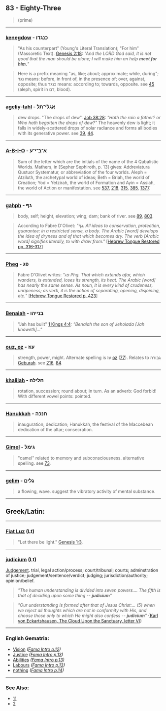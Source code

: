 ## 83 - Eighty-Three
> (prime)

---

### [kenegdow](/keys/KNGDV) - כנגדו
> "As his counterpart" (Young's Literal Translation); "For him" (Massoretic Text). [Genesis 2:18](http://biblehub.com/genesis/2-18.htm): *"And the LORD God said, It is not good that the man should be alone; I will make him an help **meet for him.**"*

> Here is a prefix meaning "as, like; about; approximate; while, during"; נגד means: before, in front of, in the presence of; over, against, opposite; thus כנגד means: according to; towards, opposite. see [45](45) (aleph, spirit in דם, blood).

---

### [ageliy-tahl](/keys/AGLI-TL) - אגלי־תל
> dew drops. "The drops of dew". [Job 38:28](http://biblehub.com/job/38-28.htm): *"Hath the rain a father? or Who hath begotten the drops of dew?"* The heavenly dew is light; it falls in widely-scattered drops of solar radiance and forms all bodies with its generative power. see [39](39), [44](44).

---

### [A-B-I-O](/keys/A-B-I-O) - א־ב־י־ע
> Sum of the letter which are the initials of the name of the 4 Qabalistic Worlds. Mathers, in [Sepher Sephiroth, p. 13] gives: Addreviatura Qustuor Systematur, or abbreviation of the four worlds. Aleph = Atziluth, the archetypal world of ideas; Beth = Briah, the world of Creation; Yod = Yetzirah, the world of Formation and Ayin = Assiah, the world of Action or manifestation. see [537](537), [218](218), [315](315), [385](385), [1377](1377).

---

### [gahph](/keys/GP) - גף
> body, self; height, elevation; wing; dam; bank of river. see [89](89), [803](803).

> According to Fabre D'Olivet: *"גף. All ideas to conservation, protection, guarantee: in a restricted sense, a body. The Arabic [word] develops the idea of dryness and of that which becomes dry. The verb [Arabic word] signifies literally, to with draw from."* [[Hebrew Tongue Restored pp. 316-317](https://archive.org/stream/hebraictongueres00fabriala#page/n337/mode/2up)]

---

### [Pheg](/keys/PG) - פג
> Fabre D'Olivet writes: *"פג Phg. That which extends afar, which wanders, is extended, loses its strength, its heat. The Arabic [word] has nearly the same sense. As noun, it is every kind of crudeness, unripeness; as verb, it is the action of separating, opening, disjoining, etc."* [[Hebrew Tongue Restored p. 423](https://archive.org/stream/hebraictongueres00fabriala#page/422/mode/2up)]

---

### [Benaiah](/keys/BNIIHV) - בנייהו
> "Jah has built" [1 Kings 4:4](http://biblehub.com/1_kings/4-4.htm): *"Benaiah the son of Jehoiada [Jah knoweth]..."*

---

### [ouz, oz](/keys/OVZ) - עוז
> strength, power, might. Alternate spelling is עז [oz](/keys/OZ) ([77](77)). Relates to גבורה [Geburah](/keys/GVBRH). see [216](216), [84](84).

---

### [khalilah](/keys/ChLILH) - חלילה
> rotation, succession; round about; in turn. As an adverb: God forbid! With different vowel points: pointed.

---

### [Hanukkah](/keys/ChNKH) - חנכה
> inauguration, dedication; Hanukkah, the festival of the Maccebean dedication of the altar; consecration.

---

### [Gimel](/keys/GIML) - גימל
> "camel" related to memory and subconsciousness. alternative spelling. see [73](73).

---

### [gelim](/keys/GLIM) - גלים
> a flowing, wave. suggest the vibratory activity of mental substance.

---

## Greek/Latin:

---

### [Fiat Luz](/latin?word=Fiat+Luz) (Lt)
> "Let there be light." [Genesis 1:3](http://biblehub.com/genesis/1-3.htm).

---

### [judicium](/latin?word=judicium) (Lt)
[Judgement](http://archives.nd.edu/cgi-bin/wordz.pl?keyword=judicium). trial, legal action/process; court/tribunal; courts; adminstration of justice; judgement/sentence/verdict; judging; jurisdiction/authority; opinion/belief.

> *"The human understanding is divided into seven powers.... The fifth is that of deciding upon some thing -- **judicium**"*

> *"Our understanding is formed after that of Jesus Christ:... (5) when we reject all thoughts which are not in conformity with His, and choose those only to which He might also confess -- **judicium**"* {[Karl von Eckartshausen, The Cloud Upon the Sanctuary, letter VI](cloud-upon-sanctuary)}

---

### English Gematria:

- [Vision](/english?word=Vision) *([Fama Intro p.12](https://archive.org/stream/fameconfessionof00vaug#page/n12/mode/2up))*
- [Justice](/english?word=Justice) *([Fama Intro p.13](https://archive.org/stream/fameconfessionof00vaug#page/n13/mode/2up))*
- [Abilities](/english?word=Abilities) *([Fama Intro p.13](https://archive.org/stream/fameconfessionof00vaug#page/n13/mode/2up))*
- [Labours](/english?word=Labours) *([Fama Intro p.13](https://archive.org/stream/fameconfessionof00vaug#page/n13/mode/2up))*
- [nothing](/english?word=nothing) *([Fama Intro p.14](https://archive.org/stream/fameconfessionof00vaug#page/n14/mode/2up))*

---

### See Also:

- [11](11)
- [2](2)
